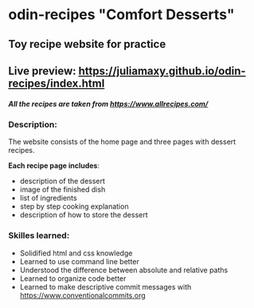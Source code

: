 # odin-recipes "Comfort Desserts"
## Toy recipe website for practice
## Live preview: https://juliamaxy.github.io/odin-recipes/index.html
##### All the recipes are taken from https://www.allrecipes.com/
### Description:
The website consists of the home page and three pages with dessert recipes.

**Each recipe page includes**:
- description of the dessert
- image of the finished dish
- list of ingredients
- step by step cooking explanation
- description of how to store the dessert
  
### Skilles learned:
- Solidified html and css knowledge
- Learned to use command line better
- Understood the difference between absolute and relative paths
- Learned to organize code better
- Learned to make descriptive commit messages with https://www.conventionalcommits.org

